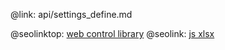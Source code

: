 @link: api/settings_define.md

@seolinktop: [web control library](https://webix.com)
@seolink: [js xlsx](https://webix.com/widget/excel_viewer/)